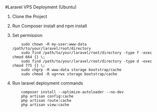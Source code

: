 #Laravel VPS Deployment (Ubuntu)

1. Clone the Project
2. Run Composer install and npm install
3. Set permission

    ```
        sudo chown -R my-user:www-data /path/to/your/laravel/root/directory
        sudo find /path/to/your/laravel/root/directory -type f -exec chmod 664 {} \;    
        sudo find /path/to/your/laravel/root/directory -type d -exec chmod 775 {} \;
        sudo chgrp -R www-data storage bootstrap/cache
        sudo chmod -R ug+rwx storage bootstrap/cache
    ```

4. Run laravel deployment commands

    ```
        composer install --optimize-autoloader --no-dev
        php artisan config:cache
        php artisan route:cache
        php artisan view:cache
    ```
